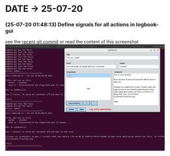 # DATE → 25-07-20

### (25-07-20 01:48:13) Define signals for all actions in logbook-gui 
see the [recent git commit](https://github.com/ftouchte/logbook-gui/commit/775280e2b90830d41b6fa7c88c2db3d64c363d87) or read the content of this screenshot 
![25-07-20-01-48-13.png](./img/25-07-20/25-07-20-01-48-13.png) 


